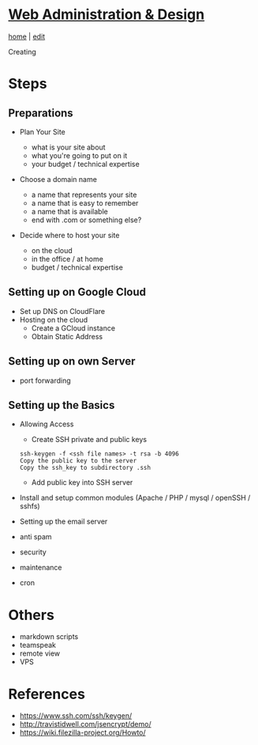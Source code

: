 # [Web Administration & Design](https://alwinwoo.github.io/pages/web.html)
[home](https://alwinwoo.github.io/) | [edit](https://github.com/alwinwoo/alwinwoo.github.io/edit/master/pages/web.md)

Creating

# Steps

## Preparations

- Plan Your Site
  - what is your site about
  - what you're going to put on it
  - your budget / technical expertise
- Choose a domain name
  - a name that represents your site
  - a name that is easy to remember
  - a name that is available
  - end with .com or something else?

- Decide where to host your site
  - on the cloud
  - in the office / at home
  - budget / technical expertise

## Setting up on Google Cloud

- Set up DNS on CloudFlare
- Hosting on the cloud
  - Create a GCloud instance
  - Obtain Static Address

## Setting up on own Server
- port forwarding

## Setting up the Basics
- Allowing Access
  - Create SSH private and public keys
  ```code
  ssh-keygen -f <ssh file names> -t rsa -b 4096    
  Copy the public key to the server    
  Copy the ssh_key to subdirectory .ssh    
  ```  
  - Add public key into SSH server

- Install and setup common modules (Apache / PHP / mysql / openSSH / sshfs)

- Setting up the email server
- anti spam
- security
- maintenance
- cron

# Others

- markdown scripts
- teamspeak
- remote view
- VPS

# References

- https://www.ssh.com/ssh/keygen/
- http://travistidwell.com/jsencrypt/demo/
- https://wiki.filezilla-project.org/Howto/

